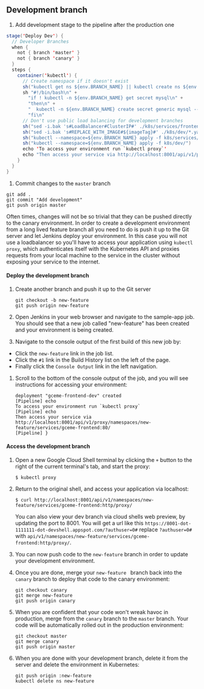 Development branch
------------------

1. Add development stage to the pipeline after the production one

  ```java
  stage('Deploy Dev') {
    // Developer Branches
    when {
      not { branch 'master' }
      not { branch 'canary' }
    }
    steps {
      container('kubectl') {
        // Create namespace if it doesn't exist
        sh("kubectl get ns ${env.BRANCH_NAME} || kubectl create ns ${env.BRANCH_NAME}")
        sh "#!/bin/bash\n" +
          "if ! kubectl -n ${env.BRANCH_NAME} get secret mysql\n" +
          "then\n" +
          "  kubectl -n ${env.BRANCH_NAME} create secret generic mysql --from-literal=password=root\n" +
          "fi\n"
        // Don't use public load balancing for development branches
        sh("sed -i.bak 's#LoadBalancer#ClusterIP#' ./k8s/services/frontend.yaml")
        sh("sed -i.bak 's#REPLACE_WITH_IMAGE#${imageTag}#' ./k8s/dev/*.yaml")
        sh("kubectl --namespace=${env.BRANCH_NAME} apply -f k8s/services/")
        sh("kubectl --namespace=${env.BRANCH_NAME} apply -f k8s/dev/")
        echo 'To access your environment run `kubectl proxy`'
        echo "Then access your service via http://localhost:8001/api/v1/proxy/namespaces/${env.BRANCH_NAME}/services/${feSvcName}:80/"
      }
    }     
  }
  ```

1. Commit changes to the `master` branch

  ```
  git add .
  git commit "Add development"
  git push origin master
  ```

Often times, changes will not be so trivial that they can be pushed directly to the canary environment. In order to create a development environment from a long lived feature branch all you need to do is push it up to the Git server and let Jenkins deploy your environment. In this case you will not use a loadbalancer so you'll have to access your application using `kubectl proxy`, which authenticates itself with the Kubernetes API and proxies requests from your local machine to the service in the cluster without exposing your service to the internet.


#### Deploy the development branch

1. Create another branch and push it up to the Git server

   ```
   git checkout -b new-feature
   git push origin new-feature
   ```

1. Open Jenkins in your web browser and navigate to the sample-app job. You should see that a new job called "new-feature" has been created and your environment is being created.

1. Navigate to the console output of the first build of this new job by:

  * Click the `new-feature` link in the job list.
  * Click the `#1` link in the Build History list on the left of the page.
  * Finally click the `Console Output` link in the left navigation.

1. Scroll to the bottom of the console output of the job, and you will see instructions for accessing your environment:

   ```
   deployment "gceme-frontend-dev" created
   [Pipeline] echo
   To access your environment run `kubectl proxy`
   [Pipeline] echo
   Then access your service via http://localhost:8001/api/v1/proxy/namespaces/new-feature/services/gceme-frontend:80/
   [Pipeline] }
   ```

#### Access the development branch

1. Open a new Google Cloud Shell terminal by clicking the `+` button to the right of the current terminal's tab, and start the proxy:

   ```
   $ kubectl proxy
   ```

1. Return to the original shell, and access your application via localhost:

   ```
   $ curl http://localhost:8001/api/v1/namespaces/new-feature/services/gceme-frontend:http/proxy/
   ```

   You can also view your dev branch via cloud shells web preview, by updating the port to 8001. You will get a url like this `https://8001-dot-1111111-dot-devshell.appspot.com/?authuser=0#` replace `?authuser=0#` with `api/v1/namespaces/new-feature/services/gceme-frontend:http/proxy/`.

1. You can now push code to the `new-feature` branch in order to update your development environment.

1. Once you are done, merge your `new-feature ` branch back into the  `canary` branch to deploy that code to the canary environment:

   ```
   git checkout canary
   git merge new-feature
   git push origin canary
   ```

1. When you are confident that your code won't wreak havoc in production, merge from the `canary` branch to the `master` branch. Your code will be automatically rolled out in the production environment:

   ```
   git checkout master
   git merge canary
   git push origin master
   ```

1. When you are done with your development branch, delete it from the server and delete the environment in Kubernetes:

   ```
   git push origin :new-feature
   kubectl delete ns new-feature
   ```
